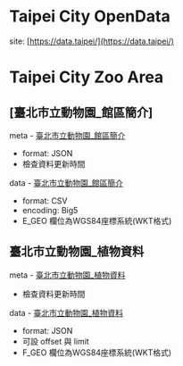 # Taipei City OpenData
site: [https://data.taipei/](https://data.taipei/)
  
# Taipei City Zoo Area  
## [臺北市立動物園_館區簡介]
meta - [臺北市立動物園_館區簡介](https://data.taipei/opendata/datalist/apiAccess?scope=datasetMetadataSearch&q=%E8%87%BA%E5%8C%97%E5%B8%82%E7%AB%8B%E5%8B%95%E7%89%A9%E5%9C%92_%E9%A4%A8%E5%8D%80%E7%B0%A1%E4%BB%8B)
- format: JSON
- 檢查資料更新時間

data - [臺北市立動物園_館區簡介](https://data.taipei/api/getDatasetInfo/downloadResource?id=1ed45a8a-d26a-4a5f-b544-788a4071eea2&rid=5a0e5fbb-72f8-41c6-908e-2fb25eff9b8a)
- format: CSV
- encoding: Big5
- E_GEO 欄位為WGS84座標系統(WKT格式)

## 臺北市立動物園_植物資料
meta - [臺北市立動物園_植物資料](https://data.taipei/opendata/datalist/apiAccess?scope=datasetMetadataSearch&q=%E8%87%BA%E5%8C%97%E5%B8%82%E7%AB%8B%E5%8B%95%E7%89%A9%E5%9C%92_%E6%A4%8D%E7%89%A9%E8%B3%87%E6%96%99)
- 檢查資料更新時間

data - [臺北市立動物園_植物資料](https://data.taipei/api/v1/dataset/f18de02f-b6c9-47c0-8cda-50efad621c14?scope=resourceAquire)
- format: JSON
- 可設 offset 與 limit
- F_GEO 欄位為WGS84座標系統(WKT格式)
